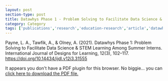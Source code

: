 ```yaml
---
layout: post
section-type: post
title: Datawhys Phase 1 - Problem Solving to Facilitate Data Science & STEM Learning Among Summer Interns
category: Category
tags: ['publications','research','education-research','article','datawhys','data-science','programming','blocks']
---
```

Payne, L. A., Tawfik, A., & Olney, A. (2021). Datawhys Phase 1: Problem Solving to Facilitate Data Science & STEM Learning Among Summer Interns. International Journal of Designs for Learning, 12(3), 102–117. https://doi.org/10.14434/ijdl.v12i3.31555

<object data="https://blogs.memphis.edu/aolney/files/2021/11/Payne2021-internship.pdf" type="application/pdf" width="100%" height="600px">
 
  <p>It appears you don't have a PDF plugin for this browser.
  No biggie... you can <a href="https://blogs.memphis.edu/aolney/files/2021/11/Payne2021-internship.pdf">click here to
  download the PDF file.</a></p>
  
</object>

